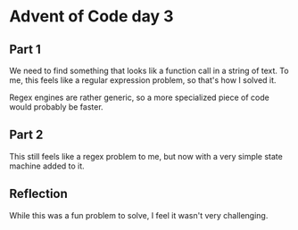 # Advent of Code day 3

## Part 1

We need to find something that looks lik a function call in a string of text.
To me, this feels like a regular expression problem, so that's how I solved it.

Regex engines are rather generic, so a more specialized piece of code would probably be faster.

## Part 2

This still feels like a regex problem to me, but now with a very simple state machine added to it.

## Reflection

While this was a fun problem to solve, I feel it wasn't very challenging.
